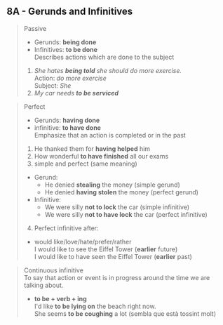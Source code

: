 ## 8A - Gerunds and Infinitives

> Passive  
>- Gerunds: **being done**  
>- Infinitives: **to be done**  
>Describes actions which are done to the subject
>  
>1. *She hates __being told__ she should do more exercise.*  
  Action: _do more exercise_   
  Subject: _She_
>2. *My car needs __to be serviced__*  

> Perfect  
>  - Gerunds: **having done**  
>  - infinitive: **to have done**  
>Emphasize that an action is completed or in the past  
>  
>1. He thanked them for **having helped** him  
>2. How wonderful **to have finished** all our exams  
>3. simple and perfect (same meaning)  
>  - Gerund:  
>    - He denied **stealing** the money (simple gerund)  
>    - He denied **having stolen** the money (perfect gerund)  
>  - Infinitive:  
>    - We were silly **not to lock** the car (simple infinitive)  
>    - We were silly **not to have lock** the car (perfect infinitive)  
>4. Perfect infinitive after:  
>  - would like/love/hate/prefer/rather  
>  I would like to see the Eiffel Tower (**earlier** future)  
>  I would like to have seen the Eiffel Tower (**earlier** past)  

> Continuous infinitive  
>To say that action or event is in progress around the time we are talking about.  
> - **to be + verb + ing**  
>  I'd like **to be lying on** the beach right now.  
>  She seems **to be coughing** a lot (sembla que està tossint molt)
